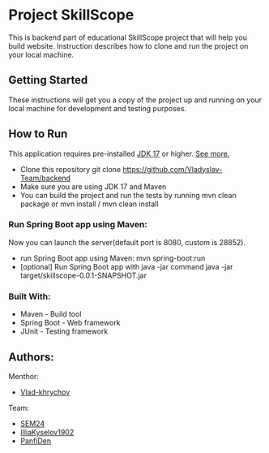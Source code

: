 # Project SkillScope
This is backend part of educational SkillScope project that will help you build website. Instruction describes how to clone and run the project on your local machine.
## Getting Started
These instructions will get you a copy of the project up and running on your local machine for development and testing purposes.

## How to Run 

This application requires pre-installed [JDK 17](https://www.oracle.com/java/technologies/javase/jdk17-archive-downloads.html) or higher. [See more.](https://www.oracle.com/java/technologies/downloads/#jdk19-windows)

* Clone this repository
git clone https://github.com/Vladyslav-Team/backend
* Make sure you are using JDK 17 and Maven
* You can build the project and run the tests by running mvn clean package
or 
mvn install / mvn clean install

### Run Spring Boot app using Maven:
Now you can launch the server(default port is 8080, custom is 28852).

* run Spring Boot app using Maven:
mvn spring-boot:run
* [optional] Run Spring Boot app with java -jar command
java -jar target/skillscope-0.0.1-SNAPSHOT.jar

### Built With:
* Maven - Build tool
* Spring Boot - Web framework
* JUnit - Testing framework
  
## Authors:

Menthor:
* [Vlad-khrychov](https://github.com/vlad-khrychov)

Team:

* [SEM24](https://github.com/SEM24)
* [IlliaKyselov1902](https://github.com/IlliaKyselov1902)
* [PanfiDen](https://github.com/PanfiDen)